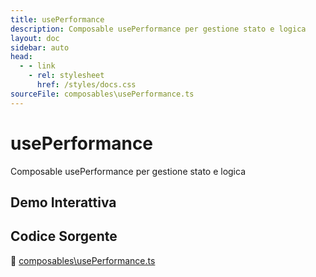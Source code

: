 ```yaml
---
title: usePerformance
description: Composable usePerformance per gestione stato e logica
layout: doc
sidebar: auto
head:
  - - link
    - rel: stylesheet
      href: /styles/docs.css
sourceFile: composables\usePerformance.ts
---
```


# usePerformance

Composable usePerformance per gestione stato e logica

## Demo Interattiva

<ClientOnly>
<ExampleContainer component="usePerformance" />
</ClientOnly>

## Codice Sorgente

📁 [composables\usePerformance.ts](https://github.com/alicemandelli/portfolio/blob/main/src/composables\usePerformance.ts)

